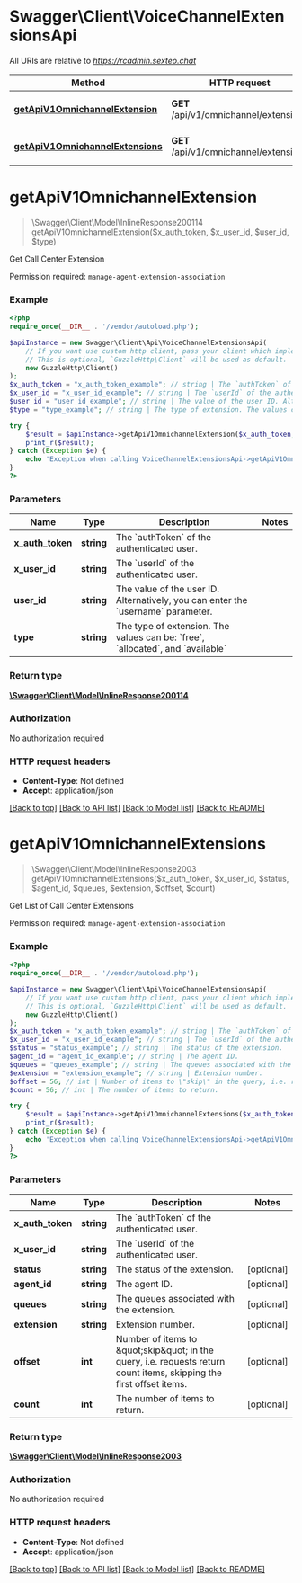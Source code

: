 # Swagger\Client\VoiceChannelExtensionsApi

All URIs are relative to *https://rcadmin.sexteo.chat*

Method | HTTP request | Description
------------- | ------------- | -------------
[**getApiV1OmnichannelExtension**](VoiceChannelExtensionsApi.md#getapiv1omnichannelextension) | **GET** /api/v1/omnichannel/extension | Get Call Center Extension
[**getApiV1OmnichannelExtensions**](VoiceChannelExtensionsApi.md#getapiv1omnichannelextensions) | **GET** /api/v1/omnichannel/extensions | Get List of Call Center Extensions

# **getApiV1OmnichannelExtension**
> \Swagger\Client\Model\InlineResponse200114 getApiV1OmnichannelExtension($x_auth_token, $x_user_id, $user_id, $type)

Get Call Center Extension

Permission required: `manage-agent-extension-association`

### Example
```php
<?php
require_once(__DIR__ . '/vendor/autoload.php');

$apiInstance = new Swagger\Client\Api\VoiceChannelExtensionsApi(
    // If you want use custom http client, pass your client which implements `GuzzleHttp\ClientInterface`.
    // This is optional, `GuzzleHttp\Client` will be used as default.
    new GuzzleHttp\Client()
);
$x_auth_token = "x_auth_token_example"; // string | The `authToken` of the authenticated user.
$x_user_id = "x_user_id_example"; // string | The `userId` of the authenticated user.
$user_id = "user_id_example"; // string | The value of the user ID. Alternatively, you can enter the `username` parameter.
$type = "type_example"; // string | The type of extension. The values can be: `free`, `allocated`, and  `available`

try {
    $result = $apiInstance->getApiV1OmnichannelExtension($x_auth_token, $x_user_id, $user_id, $type);
    print_r($result);
} catch (Exception $e) {
    echo 'Exception when calling VoiceChannelExtensionsApi->getApiV1OmnichannelExtension: ', $e->getMessage(), PHP_EOL;
}
?>
```

### Parameters

Name | Type | Description  | Notes
------------- | ------------- | ------------- | -------------
 **x_auth_token** | **string**| The &#x60;authToken&#x60; of the authenticated user. |
 **x_user_id** | **string**| The &#x60;userId&#x60; of the authenticated user. |
 **user_id** | **string**| The value of the user ID. Alternatively, you can enter the &#x60;username&#x60; parameter. |
 **type** | **string**| The type of extension. The values can be: &#x60;free&#x60;, &#x60;allocated&#x60;, and  &#x60;available&#x60; |

### Return type

[**\Swagger\Client\Model\InlineResponse200114**](../Model/InlineResponse200114.md)

### Authorization

No authorization required

### HTTP request headers

 - **Content-Type**: Not defined
 - **Accept**: application/json

[[Back to top]](#) [[Back to API list]](../../README.md#documentation-for-api-endpoints) [[Back to Model list]](../../README.md#documentation-for-models) [[Back to README]](../../README.md)

# **getApiV1OmnichannelExtensions**
> \Swagger\Client\Model\InlineResponse2003 getApiV1OmnichannelExtensions($x_auth_token, $x_user_id, $status, $agent_id, $queues, $extension, $offset, $count)

Get List of Call Center Extensions

Permission required: `manage-agent-extension-association`

### Example
```php
<?php
require_once(__DIR__ . '/vendor/autoload.php');

$apiInstance = new Swagger\Client\Api\VoiceChannelExtensionsApi(
    // If you want use custom http client, pass your client which implements `GuzzleHttp\ClientInterface`.
    // This is optional, `GuzzleHttp\Client` will be used as default.
    new GuzzleHttp\Client()
);
$x_auth_token = "x_auth_token_example"; // string | The `authToken` of the authenticated user.
$x_user_id = "x_user_id_example"; // string | The `userId` of the authenticated user.
$status = "status_example"; // string | The status of the extension.
$agent_id = "agent_id_example"; // string | The agent ID.
$queues = "queues_example"; // string | The queues associated with the extension.
$extension = "extension_example"; // string | Extension number.
$offset = 56; // int | Number of items to \"skip\" in the query, i.e. requests return count items, skipping the first offset items.
$count = 56; // int | The number of items to return.

try {
    $result = $apiInstance->getApiV1OmnichannelExtensions($x_auth_token, $x_user_id, $status, $agent_id, $queues, $extension, $offset, $count);
    print_r($result);
} catch (Exception $e) {
    echo 'Exception when calling VoiceChannelExtensionsApi->getApiV1OmnichannelExtensions: ', $e->getMessage(), PHP_EOL;
}
?>
```

### Parameters

Name | Type | Description  | Notes
------------- | ------------- | ------------- | -------------
 **x_auth_token** | **string**| The &#x60;authToken&#x60; of the authenticated user. |
 **x_user_id** | **string**| The &#x60;userId&#x60; of the authenticated user. |
 **status** | **string**| The status of the extension. | [optional]
 **agent_id** | **string**| The agent ID. | [optional]
 **queues** | **string**| The queues associated with the extension. | [optional]
 **extension** | **string**| Extension number. | [optional]
 **offset** | **int**| Number of items to \&quot;skip\&quot; in the query, i.e. requests return count items, skipping the first offset items. | [optional]
 **count** | **int**| The number of items to return. | [optional]

### Return type

[**\Swagger\Client\Model\InlineResponse2003**](../Model/InlineResponse2003.md)

### Authorization

No authorization required

### HTTP request headers

 - **Content-Type**: Not defined
 - **Accept**: application/json

[[Back to top]](#) [[Back to API list]](../../README.md#documentation-for-api-endpoints) [[Back to Model list]](../../README.md#documentation-for-models) [[Back to README]](../../README.md)

